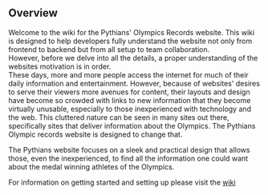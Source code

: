 ## Overview

  Welcome to the wiki for the Pythians' Olympics Records website. This wiki is designed to help developers fully understand the website not only from frontend to backend but from all setup to team collaboration.  
However, before we delve into all the details, a proper understanding of the websites motivation is in order.  
These days, more and more people access the internet for much of their daily information and entertainment. However, because of websites' desires to serve their viewers more avenues for content, their layouts and design have become so crowded with links to new information that they become virtually unusable, especially to those inexperienced with technology and the web. This cluttered nature can be seen in many sites out there, specifically sites that deliver information about the Olympics. The Pythians Olympic records website is designed to change that.  

The Pythians website focuses on a sleek and practical design that allows those, even the inexperienced, to find all the information one could want about the medal winning athletes of the Olympics.  

For information on getting started and setting up please visit the [wiki](https://github.com/Sabriel567/cs373-idb/wiki)
